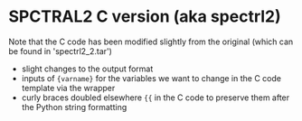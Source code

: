 
# SPCTRAL2 C version (aka spectrl2)

Note that the C code has been modified slightly from the original (which can be found in 'spectrl2_2.tar')

* slight changes to the output format
* inputs of `{varname}` for the variables we want to change in the C code template via the wrapper
* curly braces doubled elsewhere `{{` in the C code to preserve them after the Python string formatting
